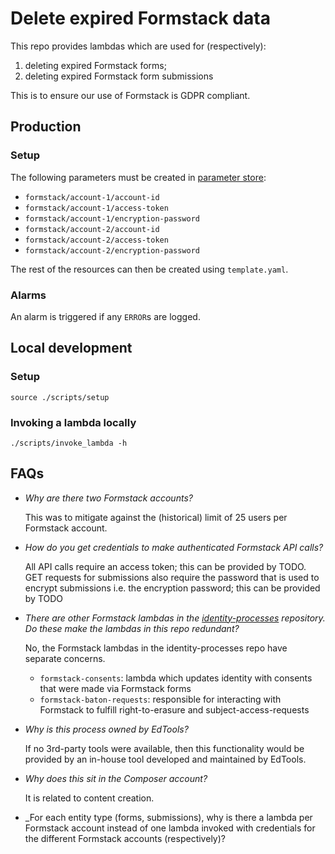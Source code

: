 # Delete expired Formstack data

This repo provides lambdas which are used for (respectively):
1. deleting expired Formstack forms;
2. deleting expired Formstack form submissions

This is to ensure our use of Formstack is GDPR compliant.

## Production

### Setup

The following parameters must be created in [parameter store](https://docs.aws.amazon.com/systems-manager/latest/userguide/systems-manager-parameter-store.html):
- `formstack/account-1/account-id`
- `formstack/account-1/access-token`
- `formstack/account-1/encryption-password`
- `formstack/account-2/account-id`
- `formstack/account-2/access-token`
- `formstack/account-2/encryption-password`

The rest of the resources can then be created using `template.yaml`.

### Alarms

An alarm is triggered if any `ERROR`s are logged.

## Local development

### Setup

```
source ./scripts/setup
```

### Invoking a lambda locally
```
./scripts/invoke_lambda -h
```

## FAQs

- _Why are there two Formstack accounts?_

  This was to mitigate against the (historical) limit of 25 users per Formstack account.


- _How do you get credentials to make authenticated Formstack API calls?_

  All API calls require an access token; this can be provided by TODO. GET requests for submissions also require 
the password that is used to encrypt submissions i.e. the encryption password; this can be provided by TODO


- _There are other Formstack lambdas in the [identity-processes](https://github.com/guardian/identity-processes) repository. 
Do these make the lambdas in this repo redundant?_

  No, the Formstack lambdas in the identity-processes repo have separate concerns.
    - `formstack-consents`: lambda which updates identity with consents that were made via Formstack forms
    - `formstack-baton-requests`: responsible for interacting with Formstack to fulfill right-to-erasure and subject-access-requests


- _Why is this process owned by EdTools?_

  If no 3rd-party tools were available, then this functionality would be provided by an in-house tool developed and maintained by EdTools.


- _Why does this sit in the Composer account?_

  It is related to content creation. 

- _For each entity type (forms, submissions), why is there a lambda per Formstack account instead of one lambda invoked
with credentials for the different Formstack accounts (respectively)?
  
  
